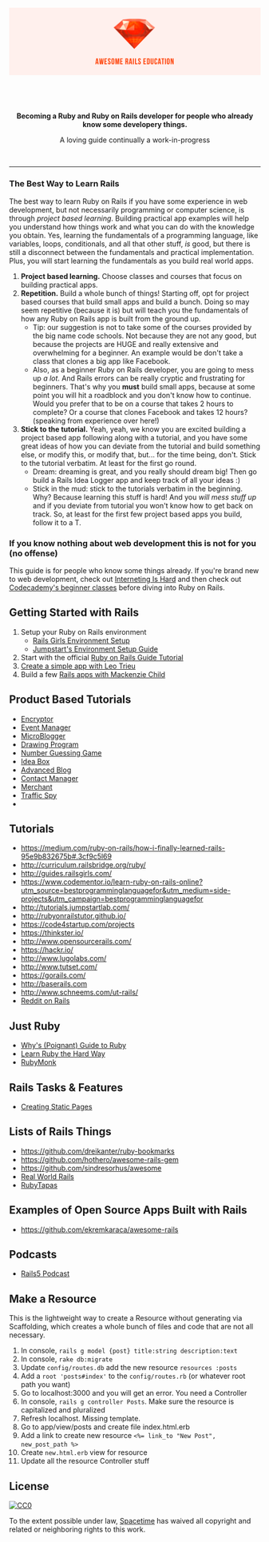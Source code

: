 <h1>
  <img src="images/ruby-banner.png">
</h1>

<br>
<br>

<p align="center"><b>Becoming a Ruby and Ruby on Rails developer for people who already know some developery things.</b></p>
<p align="center">A loving guide continually a work-in-progress
</p>

<br>

<hr>

### The Best Way to Learn Rails

The best way to learn Ruby on Rails if you have some experience in web development, but not necessarily programming or computer science, is through *project based learning*. Building practical app examples will help you understand how things work and what you can do with the knowledge you obtain. Yes, learning the fundamentals of a programming language, like variables, loops, conditionals, and all that other stuff, *is* good, but there is still a disconnect between the fundamentals and practical implementation. Plus, you will start learning the fundamentals as you build real world apps.

1. **Project based learning.** Choose classes and courses that focus on building practical apps.
2. **Repetition.** Build a whole bunch of things! Starting off, opt for project based courses that build small apps and build a bunch. Doing so may seem repetitive (because it is) but will teach you the fundamentals of how any Ruby on Rails app is built from the ground up.
    * Tip: our suggestion is not to take some of the courses provided by the big name code schools. Not because they are not any good, but because the projects are HUGE and really extensive and overwhelming for a beginner. An example would be don't take a class that clones a big app like Facebook.
    * Also, as a beginner Ruby on Rails developer, you are going to mess up *a lot*. And Rails errors can be really cryptic and frustrating for beginners. That's why you **must** build small apps, because at some point you will hit a roadblock and you don't know how to continue. Would you prefer that to be on a course that takes 2 hours to complete? Or a course that clones Facebook and takes 12 hours? (speaking from experience over here!)
3. **Stick to the tutorial.** Yeah, yeah, we know you are excited building a project based app following along with a tutorial, and you have some great ideas of how you can deviate from the tutorial and build something else, or modify this, or modify that, but... for the time being, don't. Stick to the tutorial verbatim. At least for the first go round.
    * Dream: dreaming is great, and you really should dream big! Then go build a Rails Idea Logger app and keep track of all your ideas :)
    * Stick in the mud: stick to the tutorials verbatim in the beginning. Why? Because learning this stuff is hard! And you *will mess stuff up* and if you deviate from tutorial you won't know how to get back on track. So, at least for the first few project based apps you build, follow it to a T.

### If you know nothing about web development this is not for you (no offense)

This guide is for people who know some things already. If you're brand new to web development, check out [Interneting Is Hard](https://internetingishard.com/) and then check out [Codecademy's beginner classes](https://www.codecademy.com/) before diving into Ruby on Rails.

## Getting Started with Rails

1. Setup your Ruby on Rails environment
    * [Rails Girls Environment Setup](http://guides.railsgirls.com/install)
    * [Jumpstart's Environment Setup Guide](http://tutorials.jumpstartlab.com/topics/environment/environment.html)
1. Start with the official [Ruby on Rails Guide Tutorial](http://guides.rubyonrails.org/getting_started.html)
1. [Create a simple app with Leo Trieu](https://code4startup.com/projects/hero-learn-ruby-on-rails-and-wistia-apis-by-cloning-code4startup-version-newbies)
1. Build a few [Rails apps with Mackenzie Child](https://medium.com/ruby-on-rails/how-i-finally-learned-rails-95e9b832675b#.xkwboov9j)

## Product Based Tutorials
- [Encryptor](http://tutorials.jumpstartlab.com/projects/encryptor.html)
- [Event Manager](http://tutorials.jumpstartlab.com/projects/eventmanager.html)
- [MicroBlogger](http://tutorials.jumpstartlab.com/projects/microblogger.html)
- [Drawing Program](http://tutorials.jumpstartlab.com/projects/process_artist.html)
- [Number Guessing Game](http://tutorials.jumpstartlab.com/projects/web_guesser.html)
- [Idea Box](http://tutorials.jumpstartlab.com/projects/idea_box.html)
- [Advanced Blog](http://tutorials.jumpstartlab.com/projects/blogger.html#i6:-extras)
- [Contact Manager](http://tutorials.jumpstartlab.com/projects/contact_manager.html#ei7:-adding-ownership)
- [Merchant](http://tutorials.jumpstartlab.com/projects/merchant.html)
- [Traffic Spy](http://tutorials.jumpstartlab.com/projects/traffic_spy.html)
- []()

## Tutorials

- https://medium.com/ruby-on-rails/how-i-finally-learned-rails-95e9b832675b#.3cf9c5l69
- http://curriculum.railsbridge.org/ruby/
- http://guides.railsgirls.com/
- https://www.codementor.io/learn-ruby-on-rails-online?utm_source=bestprogramminglanguagefor&utm_medium=side-projects&utm_campaign=bestprogramminglanguagefor
- http://tutorials.jumpstartlab.com/
- http://rubyonrailstutor.github.io/
- https://code4startup.com/projects
- https://thinkster.io/
- http://www.opensourcerails.com/
- https://hackr.io/
- http://www.lugolabs.com/
- http://www.tutset.com/
- https://gorails.com/
- http://baserails.com
- http://www.schneems.com/ut-rails/
- [Reddit on Rails](https://github.com/schneems/reddit_on_rails)

## Just Ruby

- [Why's (Poignant) Guide to Ruby](http://poignant.guide/book/)
- [Learn Ruby the Hard Way](https://learnrubythehardway.org/book/)
- [RubyMonk](https://rubymonk.com/)

## Rails Tasks & Features

- [Creating Static Pages](http://blog.teamtreehouse.com/static-pages-ruby-rails)

## Lists of Rails Things
- https://github.com/dreikanter/ruby-bookmarks
- https://github.com/hothero/awesome-rails-gem
- https://github.com/sindresorhus/awesome
- [Real World Rails](https://github.com/eliotsykes/real-world-rails)
- [RubyTapas](https://www.rubytapas.com/)

## Examples of Open Source Apps Built with Rails
- https://github.com/ekremkaraca/awesome-rails

## Podcasts
- [Rails5 Podcast](https://ruby5.codeschool.com/)

## Make a Resource

This is the lightweight way to create a Resource without generating via Scaffolding, which creates a whole bunch of files and code that are not all necessary.

1. In console, `rails g model {post} title:string description:text`
2. In console, `rake db:migrate`
3. Update `config/routes.db` add the new resource `resources :posts`
4. Add a `root 'posts#index'` to the `config/routes.rb` (or whatever root path you want)
5. Go to localhost:3000 and you will get an error. You need a Controller
6. In console, `rails g controller Posts`. Make sure the resource is capitalized and pluralized
7. Refresh localhost. Missing template.
8. Go to app/view/posts and create file index.html.erb
9. Add a link to create new resource `<%= link_to "New Post", new_post_path %>`
10. Create `new.html.erb` view for resource
11. Update all the resource Controller stuff

## License

[![CC0](http://mirrors.creativecommons.org/presskit/buttons/88x31/svg/cc-zero.svg)](https://creativecommons.org/publicdomain/zero/1.0/)

To the extent possible under law, [Spacetime](http://heyspacetime.com) has waived all copyright and related or neighboring rights to this work.
